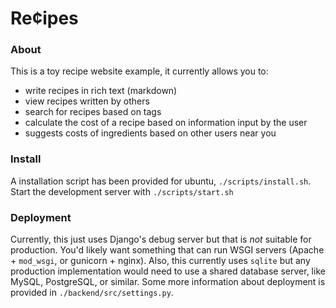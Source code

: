 # Re¢ipes

### About
This is a toy recipe website example, it currently allows you to:
- write recipes in rich text (markdown)
- view recipes written by others
- search for recipes based on tags
- calculate the cost of a recipe based on information input by the user
- suggests costs of ingredients based on other users near you

### Install
A installation script has been provided for ubuntu, `./scripts/install.sh`.
Start the development server with `./scripts/start.sh`

### Deployment
Currently, this just uses Django's debug server but that is *not* suitable for production.
You'd likely want something that can run WSGI servers (Apache + `mod_wsgi`, or gunicorn + nginx).
Also, this currently uses `sqlite` but any production implementation would need to use a shared database server, like MySQL, PostgreSQL, or similar.
Some more information about deployment is provided in `./backend/src/settings.py`.

